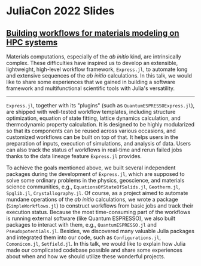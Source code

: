 # JuliaCon 2022 Slides

## [Building workflows for materials modeling on HPC systems](https://pretalx.com/juliacon-2022/talk/review/LND3T9QWBVE8MNCMATWVBCBXMZGBAN3N)

Materials computations, especially of the *ab initio* kind, are intrinsically complex. These difficulties have inspired us to develop an extensible, lightweight, high-level workflow framework, `Express.jl`, to automate long and extensive sequences of the *ab initio* calculations. In this talk, we would like to share some experiences that we gained in building a software framework and multifunctional scientific tools with Julia's versatility.

------

`Express.jl`, together with its "plugins" (such as `QuantumESPRESSOExpress.jl`), are shipped with well-tested workflow templates, including structure optimization, equation of state fitting, lattice dynamics calculation, and thermodynamic property calculation. It is designed to be highly modularized so that its components can be reused across various occasions, and customized workflows can be built on top of that. It helps users in the preparation of inputs, execution of simulations, and analysis of data. Users can also track the status of workflows in real-time and rerun failed jobs thanks to the data lineage feature `Express.jl` provides.

To achieve the goals mentioned above, we built several independent packages during the development of `Express.jl`, which are supposed to solve some ordinary problems in the physics, geoscience, and materials science communities, e.g., `EquationsOfStateOfSolids.jl`, `Geotherm.jl`, `Spglib.jl`, `Crystallography.jl`. Of course, as a project aimed to automate mundane operations of the *ab initio* calculations, we wrote a package (`SimpleWorkflows.jl`) to construct workflows from basic jobs and track their execution status. Because the most time-consuming part of the workflows is running external software (like Quantum ESPRESSO), we also built packages to interact with them, e.g., `QuantumESPRESSO.jl` and `Pseudopotentials.jl`. Besides, we discovered many valuable Julia packages and integrated them into our code, such as `Configurations.jl`, `Comonicon.jl`, `Setfield.jl`.  In this talk, we would like to explain how Julia made our complicated codebase possible and share some experiences about when and how we should utilize these wonderful projects.
